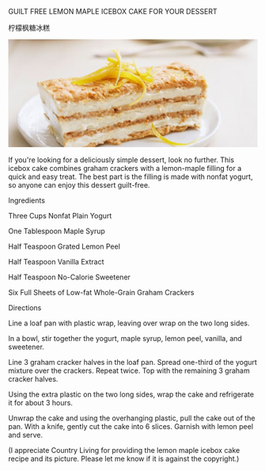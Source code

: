 GUILT FREE LEMON MAPLE ICEBOX CAKE FOR YOUR DESSERT

柠檬枫糖冰糕


![GUILT FREE LEMON MAPLE ICEBOX CAKE FOR YOUR DESSERT](https://github.com/ywangnccu/ywang/blob/main/images/Lemon_Maple_Cake.jpg)

If you're looking for a deliciously simple dessert, look no further. This icebox cake combines graham crackers with a lemon-maple filling for a quick and easy treat. 
The best part is the filling is made with nonfat yogurt, so anyone can enjoy this dessert guilt-free.

Ingredients

Three Cups Nonfat Plain Yogurt

One Tablespoon Maple Syrup

Half Teaspoon Grated Lemon Peel

Half Teaspoon Vanilla Extract

Half Teaspoon No-Calorie Sweetener

Six Full Sheets of Low-fat Whole-Grain Graham Crackers


Directions

Line a loaf pan with plastic wrap, leaving over wrap on the two long sides.

In a bowl, stir together the yogurt, maple syrup, lemon peel, vanilla, and sweetener.

Line 3 graham cracker halves in the loaf pan. Spread one-third of the yogurt mixture over the crackers. Repeat twice. Top with the remaining 3 graham cracker halves.

Using the extra plastic on the two long sides, wrap the cake and refrigerate it for about 3 hours. 

Unwrap the cake and using the overhanging plastic, pull the cake out of the pan. With a knife, gently cut the cake into 6 slices. Garnish with lemon peel and serve.


(I appreciate Country Living for providing the lemon maple icebox cake recipe and its picture. Please let me know if it is against the copyright.)
